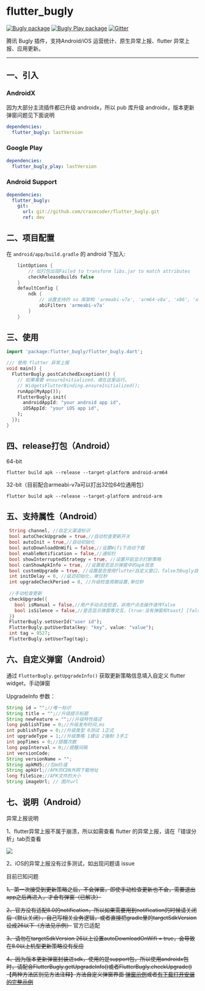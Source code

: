 # flutter_bugly
[![Bugly package](https://img.shields.io/pub/v/flutter_bugly.svg)](https://pub.dev/packages/flutter_bugly)
[![Bugly Play package](https://img.shields.io/pub/v/flutter_bugly_play?label=bugly_play)](https://pub.dev/packages/flutter_bugly)
[![Gitter](https://badges.gitter.im/flutter_developer/community.svg)](https://gitter.im/flutter_developer/community?utm_source=badge&utm_medium=badge&utm_campaign=pr-badge)

腾讯 Bugly 插件，支持Android/iOS 运营统计、原生异常上报、flutter 异常上报、应用更新。

---

## 一、引入

### AndroidX

因为大部分主流插件都已升级 androidx，所以 pub 库升级 androidx，版本更新弹窗问题见下面说明

```yaml
dependencies:
  flutter_bugly: lastVersion
```

### Google Play
```yaml
dependencies:
  flutter_bugly_play: lastVersion
```

### Android Support
```yaml
dependencies:
  flutter_bugly:
    git:
      url: git://github.com/crazecoder/flutter_bugly.git
      ref: dev
```

## 二、项目配置

在 `android/app/build.gradle` 的 android 下加入:

```gradle
    lintOptions {
        // 如打包出现Failed to transform libs.jar to match attributes
        checkReleaseBuilds false
    }
    defaultConfig {
        ndk {
            // 设置支持的 so 库架构 'armeabi-v7a', 'arm64-v8a', 'x86', 'x86_64'
            abiFilters 'armeabi-v7a'
        }
    }
```

## 三、使用

```dart
import 'package:flutter_bugly/flutter_bugly.dart';

/// 使用 flutter 异常上报
void main() {
  FlutterBugly.postCatchedException(() {
    // 如果需要 ensureInitialized，请在这里运行。
    // WidgetsFlutterBinding.ensureInitialized();
    runApp(MyApp());
    FlutterBugly.init(
      androidAppId: "your android app id",
      iOSAppId: "your iOS app id",
    );
  });
}
```

## 四、release打包（Android）

64-bit

`flutter build apk --release --target-platform android-arm64`

32-bit（目前配合armeabi-v7a可以打出32位64位通用包）

`flutter build apk --release --target-platform android-arm`

## 五、支持属性（Android）

```dart
 String channel, //自定义渠道标识
 bool autoCheckUpgrade = true,//自动检查更新开关
 bool autoInit = true,//自动初始化
 bool autoDownloadOnWifi = false,//设置Wifi下自动下载
 bool enableNotification = false,//通知栏
 bool showInterruptedStrategy = true, //设置开启显示打断策略
 bool canShowApkInfo = true, //设置是否显示弹窗中的apk信息
 bool customUpgrade = true, //设置是否使用flutter自定义窗口，false为bugly自带弹窗
 int initDelay = 0, //延迟初始化，单位秒
 int upgradeCheckPeriod = 0, //升级检查周期设置,单位秒
 
 //手动检查更新
 checkUpgrade({
   bool isManual = false,//用户手动点击检查，非用户点击操作请传false
   bool isSilence = false,//是否显示弹窗等交互，[true:没有弹窗和toast] [false:有弹窗或toast]
 })
 FlutterBugly.setUserId("user id");
 FlutterBugly.putUserData(key: "key", value: "value");
 int tag = 9527;
 FlutterBugly.setUserTag(tag);
```

## 六、自定义弹窗（Android）

通过 `FlutterBugly.getUpgradeInfo()` 获取更新策略信息填入自定义 flutter widget，手动弹窗

UpgradeInfo 参数：

```java
String id = "";//唯一标识
String title = "";//升级提示标题
String newFeature = "";//升级特性描述
long publishTime = 0;//升级发布时间,ms
int publishType = 0;//升级类型 0测试 1正式
int upgradeType = 1;//升级策略 1建议 2强制 3手工
int popTimes = 0;//提醒次数
long popInterval = 0;//提醒间隔
int versionCode;
String versionName = "";
String apkMd5;//包md5值
String apkUrl;//APK的CDN外网下载地址
long fileSize;//APK文件的大小
String imageUrl; // 图片url
```

## 七、说明（Android）

异常上报说明

1、flutter异常上报不属于崩溃，所以如需查看 flutter 的异常上报，请在「错误分析」tab页查看

![](https://github.com/crazecoder/flutter_bugly/blob/1ff1928b3215a8fa1c8fb99c3071692da322e278/screenshot/crash.png)

2、iOS的异常上报没有过多测试，如出现问题请 issue

目前已知问题

~~1、第一次接受到更新策略之后，不会弹窗，即使手动检查更新也不会，需要退出app之后再进入，才会有弹窗（已解决）~~

~~2、官方没有适配8.0的notification，所以如果需要用到notification的时候请关闭后（默认关闭），自己写相关业务逻辑，或者直接把gradle里的targetSdkVersion设成26以下（方法见示例）~~ 官方已适配

~~3、请勿在targetSdkVersion 26以上设置autoDownloadOnWifi = true，会导致在8.0以上机型更新策略没有反应~~

~~4、因为版本更新弹窗封装进sdk，使用的是support包，所以使用androidx包时，请配合FlutterBugly.getUpgradeInfo()或者FlutterBugly.checkUpgrade()【两种方法区别见方法注释】方法自定义弹窗界面 [弹窗示例](https://github.com/crazecoder/flutter_bugly/commit/6052890cee63ec1e433501e1149852878fd234de)或者[有下载打开安装的完整示例](https://github.com/crazecoder/testsocket/blob/master/lib/ui/home.dart)~~

